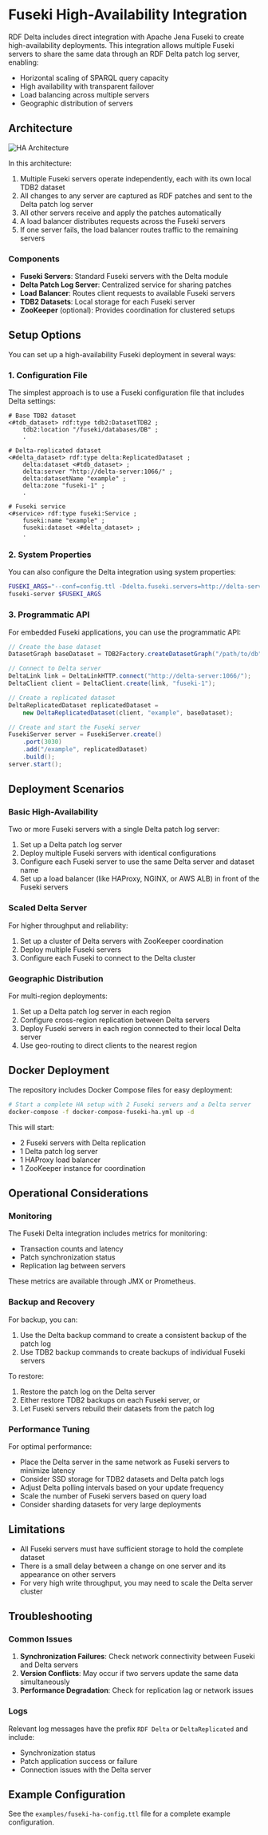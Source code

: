 # Fuseki High-Availability Integration

RDF Delta includes direct integration with Apache Jena Fuseki to create high-availability deployments. This integration allows multiple Fuseki servers to share the same data through an RDF Delta patch log server, enabling:

- Horizontal scaling of SPARQL query capacity
- High availability with transparent failover
- Load balancing across multiple servers
- Geographic distribution of servers

## Architecture

![HA Architecture](./images/fuseki-ha-architecture.png)

In this architecture:

1. Multiple Fuseki servers operate independently, each with its own local TDB2 dataset
2. All changes to any server are captured as RDF patches and sent to the Delta patch log server
3. All other servers receive and apply the patches automatically
4. A load balancer distributes requests across the Fuseki servers
5. If one server fails, the load balancer routes traffic to the remaining servers

### Components

- **Fuseki Servers**: Standard Fuseki servers with the Delta module
- **Delta Patch Log Server**: Centralized service for sharing patches
- **Load Balancer**: Routes client requests to available Fuseki servers
- **TDB2 Datasets**: Local storage for each Fuseki server
- **ZooKeeper** (optional): Provides coordination for clustered setups

## Setup Options

You can set up a high-availability Fuseki deployment in several ways:

### 1. Configuration File

The simplest approach is to use a Fuseki configuration file that includes Delta settings:

```ttl
# Base TDB2 dataset
<#tdb_dataset> rdf:type tdb2:DatasetTDB2 ;
    tdb2:location "/fuseki/databases/DB" ;
    .

# Delta-replicated dataset
<#delta_dataset> rdf:type delta:ReplicatedDataset ;
    delta:dataset <#tdb_dataset> ;
    delta:server "http://delta-server:1066/" ;
    delta:datasetName "example" ;
    delta:zone "fuseki-1" ;
    .

# Fuseki service
<#service> rdf:type fuseki:Service ;
    fuseki:name "example" ;
    fuseki:dataset <#delta_dataset> ;
    .
```

### 2. System Properties

You can also configure the Delta integration using system properties:

```bash
FUSEKI_ARGS="--conf=config.ttl -Ddelta.fuseki.servers=http://delta-server:1066/ -Ddelta.fuseki.zone=fuseki-1"
fuseki-server $FUSEKI_ARGS
```

### 3. Programmatic API

For embedded Fuseki applications, you can use the programmatic API:

```java
// Create the base dataset
DatasetGraph baseDataset = TDB2Factory.createDatasetGraph("/path/to/db");

// Connect to Delta server
DeltaLink link = DeltaLinkHTTP.connect("http://delta-server:1066/");
DeltaClient client = DeltaClient.create(link, "fuseki-1");

// Create a replicated dataset
DeltaReplicatedDataset replicatedDataset = 
    new DeltaReplicatedDataset(client, "example", baseDataset);

// Create and start the Fuseki server
FusekiServer server = FusekiServer.create()
    .port(3030)
    .add("/example", replicatedDataset)
    .build();
server.start();
```

## Deployment Scenarios

### Basic High-Availability

Two or more Fuseki servers with a single Delta patch log server:

1. Set up a Delta patch log server
2. Deploy multiple Fuseki servers with identical configurations
3. Configure each Fuseki server to use the same Delta server and dataset name
4. Set up a load balancer (like HAProxy, NGINX, or AWS ALB) in front of the Fuseki servers

### Scaled Delta Server

For higher throughput and reliability:

1. Set up a cluster of Delta servers with ZooKeeper coordination
2. Deploy multiple Fuseki servers
3. Configure each Fuseki to connect to the Delta cluster

### Geographic Distribution

For multi-region deployments:

1. Set up a Delta patch log server in each region
2. Configure cross-region replication between Delta servers
3. Deploy Fuseki servers in each region connected to their local Delta server
4. Use geo-routing to direct clients to the nearest region

## Docker Deployment

The repository includes Docker Compose files for easy deployment:

```bash
# Start a complete HA setup with 2 Fuseki servers and a Delta server
docker-compose -f docker-compose-fuseki-ha.yml up -d
```

This will start:
- 2 Fuseki servers with Delta replication
- 1 Delta patch log server
- 1 HAProxy load balancer
- 1 ZooKeeper instance for coordination

## Operational Considerations

### Monitoring

The Fuseki Delta integration includes metrics for monitoring:

- Transaction counts and latency
- Patch synchronization status
- Replication lag between servers

These metrics are available through JMX or Prometheus.

### Backup and Recovery

For backup, you can:

1. Use the Delta backup command to create a consistent backup of the patch log
2. Use TDB2 backup commands to create backups of individual Fuseki servers

To restore:

1. Restore the patch log on the Delta server
2. Either restore TDB2 backups on each Fuseki server, or
3. Let Fuseki servers rebuild their datasets from the patch log

### Performance Tuning

For optimal performance:

- Place the Delta server in the same network as Fuseki servers to minimize latency
- Consider SSD storage for TDB2 datasets and Delta patch logs
- Adjust Delta polling intervals based on your update frequency
- Scale the number of Fuseki servers based on query load
- Consider sharding datasets for very large deployments

## Limitations

- All Fuseki servers must have sufficient storage to hold the complete dataset
- There is a small delay between a change on one server and its appearance on other servers
- For very high write throughput, you may need to scale the Delta server cluster

## Troubleshooting

### Common Issues

1. **Synchronization Failures**: Check network connectivity between Fuseki and Delta servers
2. **Version Conflicts**: May occur if two servers update the same data simultaneously
3. **Performance Degradation**: Check for replication lag or network issues

### Logs

Relevant log messages have the prefix `RDF Delta` or `DeltaReplicated` and include:

- Synchronization status
- Patch application success or failure
- Connection issues with the Delta server

## Example Configuration

See the `examples/fuseki-ha-config.ttl` file for a complete example configuration.